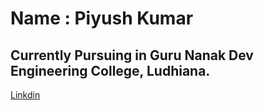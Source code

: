 # Name : Piyush Kumar
## Currently Pursuing in Guru Nanak Dev Engineering College, Ludhiana.
[Linkdin](https://www.linkedin.com/in/piyush-kumar-160783235/)
